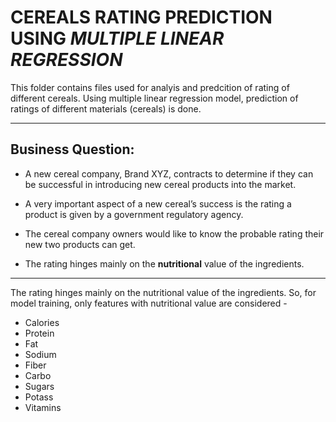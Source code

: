 # CEREALS RATING PREDICTION USING _MULTIPLE LINEAR REGRESSION_

This folder contains files used for analyis and predcition of rating of different cereals. Using multiple linear regression model, prediction of ratings of different materials (cereals) is done.

---

## Business Question:
- A new cereal company, Brand XYZ, contracts to determine if they can be successful in introducing new cereal products into the market.

- A very important aspect of a new cereal’s success is the rating a product is given by a government regulatory agency.

- The cereal company owners would like to know the probable rating their new two products can get. 

- The rating hinges mainly on the **nutritional** value of the ingredients.

---

The rating hinges mainly on the nutritional value of the ingredients. So, for model training, only features with nutritional value are considered -
- Calories	
- Protein	
- Fat	
- Sodium	
- Fiber	
- Carbo	
- Sugars	
- Potass	
- Vitamins

